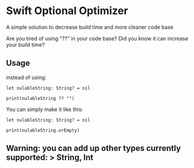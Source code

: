 # Swift Optional Optimizer
A simple solution to decrease build time and more cleaner code base

Are you tired of using "??" in your code base? 
Did you know it can increase your build time?

## Usage
instead of using:
```
let nulableString: String? = nil

print(nulableString ?? "")
```

You can simply make it like this:

```
let nulableString: String? = nil

print(nulableString.orEmpty)
```

## Warning: you can add up other types currently supported: > String, Int
